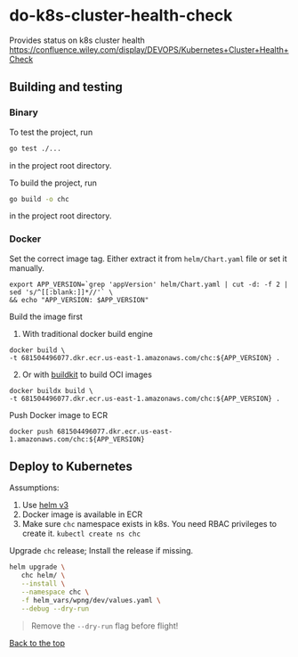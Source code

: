 # do-k8s-cluster-health-check
Provides status on k8s cluster health
https://confluence.wiley.com/display/DEVOPS/Kubernetes+Cluster+Health+Check

## Building and testing

### Binary
To test the project, run
```sh
go test ./...
```
in the project root directory.


To build the project, run
```sh
go build -o chc
```
in the project root directory.

### Docker

Set the correct image tag. Either extract it from `helm/Chart.yaml` file or
set it manually.
```
export APP_VERSION=`grep 'appVersion' helm/Chart.yaml | cut -d: -f 2 | sed 's/^[[:blank:]]*//'` \
&& echo "APP_VERSION: $APP_VERSION"
```

Build the image first
1) With traditional docker build engine
```
docker build \
-t 681504496077.dkr.ecr.us-east-1.amazonaws.com/chc:${APP_VERSION} .
```

2) Or with [buildkit](https://github.com/moby/buildkit) to build OCI images
```
docker buildx build \
-t 681504496077.dkr.ecr.us-east-1.amazonaws.com/chc:${APP_VERSION} .
```

Push Docker image to ECR
```
docker push 681504496077.dkr.ecr.us-east-1.amazonaws.com/chc:${APP_VERSION}
```

## Deploy to Kubernetes

Assumptions:
1. Use [helm v3](https://helm.sh/docs/intro/install/)
2. Docker image is available in ECR
3. Make sure `chc` namespace exists in k8s. You need RBAC privileges
   to create it.
   `kubectl create ns chc`

Upgrade `chc` release; Install the release if missing.
```bash
helm upgrade \
   chc helm/ \
   --install \
   --namespace chc \
   -f helm_vars/wpng/dev/values.yaml \
   --debug --dry-run
```
> Remove the `--dry-run` flag before flight!

[Back to the top](#do-k8s-cluster-health-check)
